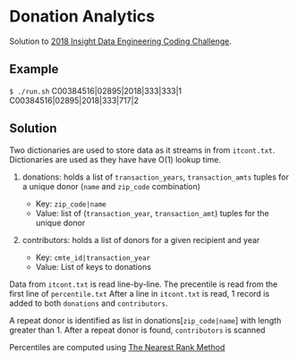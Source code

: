 # Donation Analytics

Solution to [2018 Insight Data Engineering Coding Challenge](https://github.com/InsightDataScience/donation-analytics).

## Example
`$ ./run.sh`
    C00384516|02895|2018|333|333|1
    C00384516|02895|2018|333|717|2

## Solution
Two dictionaries are used to store data as it streams in from `itcont.txt`.  Dictionaries are used as they have have O(1) lookup time.

1. donations: holds a list of `transaction_years`, `transaction_amts` tuples for a unique donor (`name` and `zip_code` combination)
	* Key: `zip_code|name`
	* Value: list of (`transaction_year`, `transaction_amt`) tuples for the unique donor

2. contributors: holds a list of donors for a given recipient and year
	* Key: `cmte_id|transaction_year`
	* Value: List of keys to donations

Data from `itcont.txt` is read line-by-line.  The precentile is read from the first line of `percentile.txt` After a line in `itcont.txt` is read, 1 record is added to both `donations` and `contributors`.

A repeat donor is identified as list in donations[`zip_code|name`] with length greater than 1.  After a repeat donor is found, `contributors` is scanned 

Percentiles are computed using [The Nearest Rank Method](https://en.wikipedia.org/wiki/Percentile#The_nearest-rank_method)
